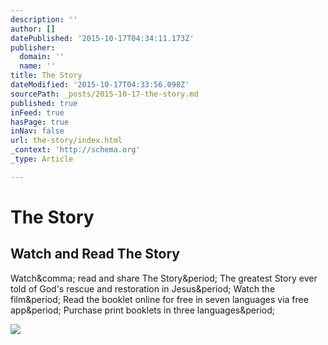 ```yaml
---
description: ''
author: []
datePublished: '2015-10-17T04:34:11.173Z'
publisher:
  domain: ''
  name: ''
title: The Story
dateModified: '2015-10-17T04:33:56.098Z'
sourcePath: _posts/2015-10-17-the-story.md
published: true
inFeed: true
hasPage: true
inNav: false
url: the-story/index.html
_context: 'http://schema.org'
_type: Article

---
```

# The Story

<article style=""><h1>Watch and Read The Story</h1><p>Watch&amp;comma; read and share The Story&amp;period; The greatest Story ever told of God's rescue and restoration in Jesus&amp;period; Watch the film&amp;period; Read the booklet online for free in seven languages via free app&amp;period; Purchase print booklets in three languages&amp;period;</p><img src="http://viewthestory.com/img/social/the_story.jpg" /></article>